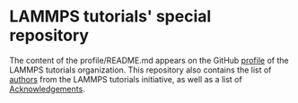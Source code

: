 # LAMMPS tutorials' special repository

The content of the profile/README.md appears on the GitHub
[profile](https://github.com/lammpstutorials) of the LAMMPS tutorials organization.
This repository also contains the list of [authors](AUTHORS.md) from the
LAMMPS tutorials initiative, as well as a list of [Acknowledgements](ACKNOWLEDGEMENTS.md).